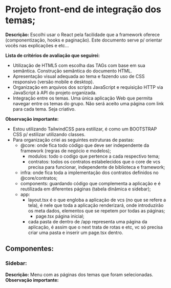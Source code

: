# Projeto front-end de integração dos temas;

**Descrição:** Escolhi usar o React pela facilidade que a framework oferece (componentização, hooks e paginação). Este documento serve p/ orientar vocês nas explicações e etc...

**Lista de critérios de avaliação que seguirei:**

- Utilização de HTML5 com escolha das TAGs com base em sua semântica. Construção semântica do documento HTML.
- Apresentação visual adequada ao tema e fazendo uso de CSS responsivo (versão mobile e desktop).
- Organização em arquivos dos scripts JavaScript e requisição HTTP via JavaScript à API do projeto organizada.
- Integração entre os temas. Uma única aplicação Web que permita navegar entre os temas do grupo. Não será aceito uma página com link para cada tema. Seja criativo.

**Observação importante:**

- Estou utilizando TailwindCSS para estilizar, é como um BOOTSTRAP CSS p/ estilizar utilizando classes.
- Para organização criei as seguintes estruturas de pastas:
  - @core: onde fica todo código que deve ser independente da framework (regras de negócio e modelos);
    - modulos: todo o codigo que pertence a cada respectivo tema;
    - contratos: todos os contratos estabelecidos que o core de vcs precisa para funcionar, independente de biblioteca e framework;
  - infra: onde fica toda a implementação dos contratos definidos no @core/contratos;
  - components: guardando código que complementa a aplicação e é reutilizada em diferentes páginas (tabela dinâmica e sidebar);
  - app:
    - layout.tsx é o que engloba a aplicação de vcs (no que se refere a tela), é nele que toda a aplicação renderizará, onde introduzirão os meta dados, elementos que se repetem por todas as páginas;
      - page.tsx página inicial;
    - cada pasta de dentro de /app representa uma página da aplicação, é assim que o next trata de rotas e etc, vc só precisa criar uma pasta e inserir um page.tsx dentro.

## Componentes:

### Sidebar:

**Descrição:** Menu com as páginas dos temas que foram selecionadas.
**Observação importante:**
